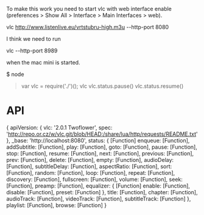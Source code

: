 To make this work you need to start vlc with web interface enable (preferences > Show All > Interface > Main Interfaces > web).

vlc http://www.listenlive.eu/vrtstubru-high.m3u --http-port 8080


I think we need to run 

vlc --http-port 8989

when the mac mini is started.

$ node
> var vlc = require('./')();
> vlc
> vlc.status.pause()
> vlc.status.resume()


# API
{ apiVersion: 
   { vlc: '2.0.1 Twoflower',
     spec: 'http://repo.or.cz/w/vlc.git/blob/HEAD:/share/lua/http/requests/README.txt' },
  _base: 'http://localhost:8080',
  status: 
   { [Function]
     enqueue: [Function],
     addSubtitle: [Function],
     play: [Function],
     goto: [Function],
     pause: [Function],
     stop: [Function],
     resume: [Function],
     next: [Function],
     previous: [Function],
     prev: [Function],
     delete: [Function],
     empty: [Function],
     audioDelay: [Function],
     subtitleDelay: [Function],
     aspectRatio: [Function],
     sort: [Function],
     random: [Function],
     loop: [Function],
     repeat: [Function],
     discovery: [Function],
     fullscreen: [Function],
     volume: [Function],
     seek: [Function],
     preamp: [Function],
     equalizer: 
      { [Function]
        enable: [Function],
        disable: [Function],
        preset: [Function] },
     title: [Function],
     chapter: [Function],
     audioTrack: [Function],
     videoTrack: [Function],
     subtitleTrack: [Function] },
  playlist: [Function],
  browse: [Function] }